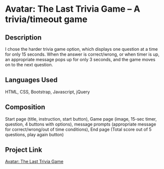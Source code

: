 # Avatar: The Last Trivia Game – A trivia/timeout game

## Description
I chose the harder trivia game option, which displays one question at a time for only 15 seconds. When the answer is correct/wrong, or when timer is up, an appropriate message pops up for only 3 seconds, and the game moves on to the next question. 

## Languages Used
HTML, CSS, Bootstrap, Javascript, jQuery

## Composition
Start page (title, instruction, start button), Game page (image, 15-sec timer, question, 4 buttons with options), message prompts (appropriate message for correct/wrong/out of time conditions), End page (Total score out of 5 questions, play again button)

## Project Link
[Avatar: The Last Trivia Game](https://aprilleperez.github.io/TriviaGame/)

